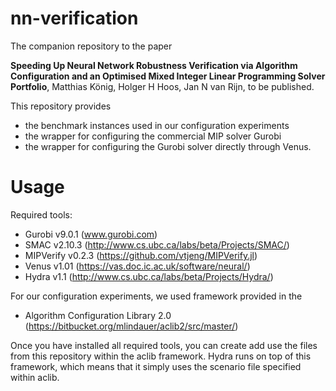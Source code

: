 # nn-verification 

The companion repository to the paper 

**Speeding Up Neural Network Robustness Verification via Algorithm Configuration and an Optimised Mixed Integer Linear Programming Solver Portfolio**, Matthias König, Holger H Hoos, Jan N van Rijn, to be published.

This repository provides

- the benchmark instances used in our configuration experiments
- the wrapper for configuring the commercial MIP solver Gurobi
- the wrapper for configuring the Gurobi solver directly through Venus.

# Usage

Required tools:

- Gurobi v9.0.1 (www.gurobi.com)
- SMAC v2.10.3 (http://www.cs.ubc.ca/labs/beta/Projects/SMAC/)
- MIPVerify v0.2.3 (https://github.com/vtjeng/MIPVerify.jl)
- Venus v1.01 (https://vas.doc.ic.ac.uk/software/neural/)
- Hydra v1.1 (http://www.cs.ubc.ca/labs/beta/Projects/Hydra/)
 
For our configuration experiments, we used framework provided in the 

- Algorithm Configuration Library 2.0 (https://bitbucket.org/mlindauer/aclib2/src/master/)

Once you have installed all required tools, you can create add use the files from this repository within the aclib framework. 
Hydra runs on top of this framework, which means that it simply uses the scenario file specified within aclib.
